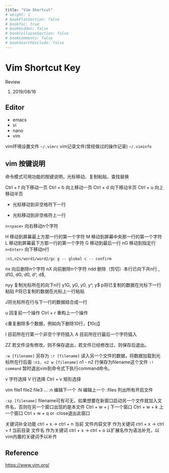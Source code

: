 ```yaml
---
title: "Vim Shortcut"
# weight: 1
# bookFlatSection: false
# bookToc: true
# bookHidden: false
# bookCollapseSection: false
# bookComments: false
# bookSearchExclude: false
---
```


# Vim Shortcut Key

Review
1. 2019/08/16

## Editor
- emacs
- vi
- nano
- vim

vim环境设置文件 `~/.vimrc`
vim记录文件(曾经做过的操作记录) `~/.viminfo`

## vim 按键说明

命令模式可用功能的按键说明，光标移动、复制粘贴、查找替换

Ctrl + f 向下移动一页
Ctrl + b 向上移动一页
Ctrl + d 向下移动半页
Ctrl + u 向上移动半页

+ 光标移动到非空格符下一行
- 光标移动到非空格符上一行

`n<space>` 向右移动n个字符

H 移动到屏幕最上方那一行的第一个字符
M 移动到屏幕中央那一行的第一个字符
L 移动到屏幕最下方那一行的第一个字符
G 移动到最后一行
nG 移动到指定行
`n<Enter>` 向下移动n行

```vim
:n1,n2s/word1/word2/gc g -- global c -- confirm
```

nx 向后删除n个字符
nX 向前删除n个字符
ndd 删除（剪切）本行已向下共n行 , d1G, dG, d0, d^, d$, 

nyy 复制光标所在的向下n行 y1G, yG, y0, y^, y$
p将已复制的数据在光标下一行粘贴
P将已复制的数据在光标上一行粘贴

J将光标所在行与下一行的数据结合成一行

u 回复前一个操作
Ctrl + r 重构上一个操作

c重复删除多个数据，例如向下删除10行，【10cj】

I 目前所在行第一个非空个字符插入
A 目前所在行最后一个字符插入

ZZ 若文件没有修改，则不保存退出，若文件已经修改过，则保存后退出。

`:w [filename]` 另存为
`:r [filename]` 读入另一个文件的数据，将数据加载到光标所在行后面
`:n1, n2 w [filename]` n1 - n2 行保存为filename这个文件
`:! command` 暂时退出vim到命令式下执行command命令。

v 字符选择
V 行选择
Ctrl + v 矩形选择

vim file1 file2 file3 …
:n 编辑下一个
:N 编辑上一个
:files 列出所有开启文件

`:sp [filename]` filename可有可无，如果想要在新窗口启动另一个文件就加入文件名，否则在另一个窗口出现的是本文件
Ctrl + w + j 下一个窗口
Ctrl + w + k 上一个窗口
Ctrl + w + q or :close退出此窗口

关键词补全功能
ctrl + x -> ctrl + n 当前 文件内容文字 作为关键词 
ctrl + x -> ctrl + f 当前目录 文件名 作为关键词
ctrl + x -> ctrl + o 以扩展名作为语法补充，以vim内置的关键词予以补齐

## Reference

https://www.vim.org/
